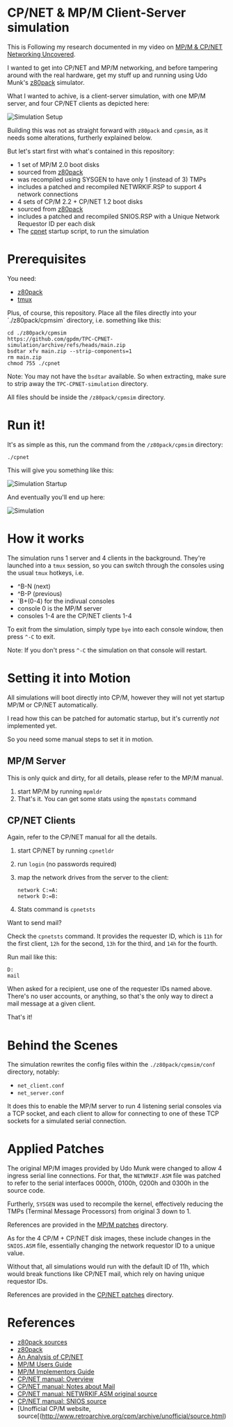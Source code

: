 # CP/NET & MP/M Client-Server simulation

This is Following my research documented in my video
on [MP/M & CP/NET Networking Uncovered](https://www.youtube.com/watch?v=YI2rXPHUQ9c).

I wanted to get into CP/NET and MP/M networking,
and before tampering around with the real hardware,
get my stuff up and running using Udo Munk's [z80pack](https://github.com/udo-munk/z80pack) simulator.

What I wanted to achive, is a client-server simulation,
with one MP/M server, and four CP/NET clients as depicted here:

![Simulation Setup](doc/simulation_setup.png)

Building this was not as straight forward with `z80pack` and `cpmsim`,
as it needs some alterations, furtherly explained below.

But let's start first with what's contained in this repository:

- 1 set of MP/M 2.0 boot disks
 - sourced from [z80pack](https://www.icl1900.co.uk/unix4fun/z80pack/#download)
 - was recompiled using SYSGEN to have only 1 (instead of 3) TMPs
 - includes a patched and recompiled NETWRKIF.RSP to support 4 network connections
- 4 sets of CP/M 2.2 + CP/NET 1.2 boot disks
 - sourced from [z80pack](https://www.icl1900.co.uk/unix4fun/z80pack/#download)
 - includes a patched and recompiled SNIOS.RSP with a Unique Network Requestor ID per each disk
- The [cpnet](./cpnet) startup script, to run the simulation


# Prerequisites

You need:

- [z80pack](https://github.com/udo-munk/z80pack)
- [tmux](https://github.com/tmux/tmux)

Plus, of course, this repository.
Place all the files directly into your ´./z80pack/cpmsim` directory, i.e. something like this:

```
cd ./z80pack/cpmsim
https://github.com/gpdm/TPC-CPNET-simulation/archive/refs/heads/main.zip
bsdtar xfv main.zip --strip-components=1
rm main.zip
chmod 755 ./cpnet
```

Note: You may not have the `bsdtar` available. So when extracting, make sure to strip away
the `TPC-CPNET-simulation` directory.

All files should be inside the `/z80pack/cpmsim` directory.

# Run it!

It's as simple as this, run the command from the `/z80pack/cpmsim` directory:

`./cpnet`

This will give you something like this:

![Simulation Startup](doc/simulation_startup.png)

And eventually you'll end up here:

![Simulation](doc/mpm_server_ready.png)


# How it works

The simulation runs 1 server and 4 clients in the background.
They're launched into a `tmux` session, so you can switch through the consoles
using the usual `tmux` hotkeys, i.e.

- ^B-N (next)
- ^B-P (previous)
- `B+(0-4) for the indivual consoles
 - console 0 is the MP/M server
 - consoles 1-4 are the CP/NET clients 1-4

To exit from the simulation, simply type `bye` into each console window,
then press `^-C` to exit.

Note: If you don't press `^-C` the simulation on that console will restart.


# Setting it into Motion

All simulations will boot directly into CP/M, however they will not yet
startup MP/M or CP/NET automatically.

I read how this can be patched for automatic startup, but it's currently *not* implemented yet.

So you need some manual steps to set it in motion.


## MP/M Server

This is only quick and dirty, for all details, please refer to the MP/M manual.

1. start MP/M by running `mpmldr`
2. That's it. You can get some stats using the `mpmstats` command


## CP/NET Clients

Again, refer to the CP/NET manual for all the details.

1. start CP/NET by running `cpnetldr`
2. run `login` (no passwords required)
3. map the network drives from the server to the client:

   ```
   network C:=A:
   network D:=B:

4. Stats command is `cpnetsts`

Want to send mail?

Check the `cpnetsts` command. It provides the requester ID,
which is `11h` for the first client, `12h` for the second,
`13h` for the third, and `14h` for the fourth.

Run mail like this:

```
D:
mail
```

When asked for a recipient, use one of the requester IDs named above.
There's no user accounts, or anything, so that's the only way to
direct a mail message at a given client.

That's it!


# Behind the Scenes

The simulation rewrites the config files within the `./z80pack/cpmsim/conf` directory,
notably:

- `net_client.conf`
- `net_server.conf`

It does this to enable the MP/M server to run 4 listening serial consoles via a TCP socket,
and each client to allow for connecting to one of these TCP sockets for a simulated
serial connection.


# Applied Patches

The original MP/M images provided by Udo Munk were changed to allow 4 ingress serial line connections.
For that, the `NETWRKIF.ASM` file was patched to refer to the serial interfaces
0000h, 0100h, 0200h and 0300h in the source code.

Furtherly, `SYSGEN` was used to recompile the kernel, effectively reducing the TMPs (Terminal Message Processors)
from original 3 down to 1.

References are provided in the [MP/M patches](patches/mpm) directory.


As for the 4 CP/M + CP/NET disk images, these include changes in the `SNIOS.ASM` file,
essentially changing the network requestor ID to a unique value.

Without that, all simulations would run with the default ID of 11h, which would break
functions like CP/NET mail, which rely on having unique requestor IDs.

References are provided in the [CP/NET patches](patches/cpnet) directory.


# References

- [z80pack sources](https://github.com/udo-munk/z80pack)
- [z80pack](https://www.icl1900.co.uk/unix4fun/z80pack)
- [An Analysis of CP/NET](https://dl.acm.org/doi/pdf/10.1145/800219.806658)
- [MP/M Users Guide](http://www.cpm.z80.de/manuals/mpm2ug.pdf)
- [MP/M Implementors Guide](https://bitsavers.trailing-edge.com/pdf/digitalResearch/mpm_II/MPM_II_System_Implementors_Guide_Aug82.pdf)
- [CP/NET manual: Overview](http://sebhc.durgadas.com/CPNET-docs/cpnet.html#Fig1_1)
- [CP/NET manual: Notes about Mail](http://sebhc.durgadas.com/CPNET-docs/cpnet.html#Sec2_10)
- [CP/NET manual: NETWRKIF.ASM original source](http://sebhc.durgadas.com/CPNET-docs/cpnet.html#ListE_2)
- [CP/NET manual: SNIOS source](http://sebhc.durgadas.com/CPNET-docs/cpnet.html#SecE_4)
- [Unofficial CP/M website, source[(http://www.retroarchive.org/cpm/archive/unofficial/source.html)
